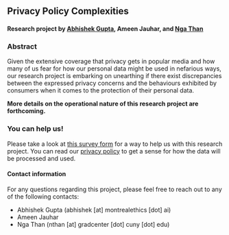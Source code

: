 ## Privacy Policy Complexities

#### Research project by [Abhishek Gupta](https://atg-abhishek.github.io), Ameen Jauhar, and  [Nga Than](http://ngathan.com)

### Abstract 

Given the extensive coverage that privacy gets in popular media and how many of us fear for how our personal data might be used in nefarious ways, our research project is embarking on unearthing if there exist discrepancies between the expressed privacy concerns and the behaviours exhibited by consumers when it comes to the protection of their personal data.

**More details on the operational nature of this research project are forthcoming.**

### You can help us! 

Please take a look at [this survey form]() for a way to help us with this research project. You can read our [privacy policy]() to get a sense for how the data will be processed and used.

#### Contact information 

For any questions regarding this project, please feel free to reach out to any of the following contacts:
* Abhishek Gupta (abhishek [at] montrealethics [dot] ai)
* Ameen Jauhar 
* Nga Than (nthan [at] gradcenter [dot] cuny [dot] edu)

